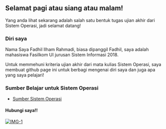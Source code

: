 ---
---
## Selamat pagi atau siang atau malam!

Yang anda lihat sekarang adalah salah satu bentuk tugas ujian akhir dari Sistem Operasi, jadi selamat datang!

### Diri saya 

Nama Saya Fadhil Ilham Rahmadi, biasa dipanggil Fadhil, saya adalah mahasiswa Fasilkom UI jurusan Sistem Informasi 2018.

Untuk memmehuni kriteria ujian akhir dari mata kulias Sistem Operasi, saya membuat github page ini untuk berbagi mengenai diri saya dan juga apa yang saya pelajari!

### Sumber Belajar untuk Sistem Operasi

* [Sumber Sistem Operasi](URLs/)

#### Hubungi saya!!

[<img src="https://pngimg.com/uploads/twitter/twitter_PNG3.png" alt="IMG-1" border="0" widht="5vh">](https://twitter.com/fadhilhmr)

